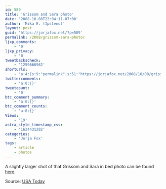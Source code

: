 ```yaml
---
id: 589
title: 'Grissom and Sara photo'
date: '2008-10-08T22:04:11-07:00'
author: 'Mika E. (Ipstenu)'
layout: post
guid: 'https://jorjafox.net/?p=589'
permalink: /2008/grissom-sara-photo/
ljxp_comments:
    - '0'
ljxp_privacy:
    - '0'
tweetbackscheck:
    - '1259660962'
shorturls:
    - 'a:4:{s:9:"permalink";s:51:"https://jorjafox.net/2008/10/08/grissom-sara-photo/";s:7:"tinyurl";s:25:"http://tinyurl.com/7t6jml";s:4:"isgd";s:18:"http://is.gd/533jq";s:5:"bitly";s:20:"http://bit.ly/6xuYG1";}'
twittercomments:
    - 'a:0:{}'
tweetcount:
    - '0'
btc_comment_summary:
    - 'a:0:{}'
btc_comment_counts:
    - 'a:0:{}'
Views:
    - '19'
astra_style_timestamp_css:
    - '1634431202'
categories:
    - 'Jorja Fox'
tags:
    - article
    - photos
---
```


A slightly larger shot of that Grissom and Sara in bed photo can be found <a href="https://jorjafox.net/gallery/media/online/usatoday-20081008.jpg">here</a>.

Source: <a href="http://www.usatoday.com/life/television/news/2008-10-08-csi-handoff_N.htm">USA Today</a>